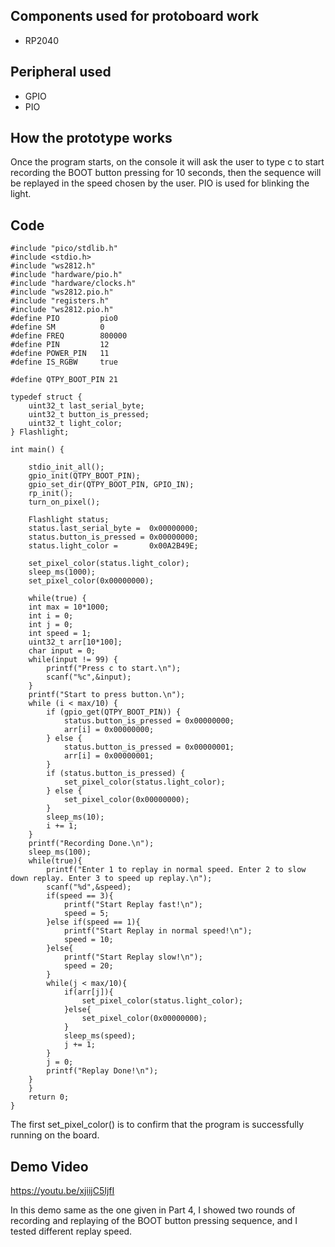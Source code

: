 ## Components used for protoboard work

- RP2040

## Peripheral used

- GPIO
- PIO

## How the prototype works

Once the program starts, on the console it will ask the user to type c to start recording the BOOT button pressing for 10 seconds, then the sequence will be replayed in the speed chosen by the user. PIO is used for blinking the light.

## Code

    #include "pico/stdlib.h"
    #include <stdio.h>
    #include "ws2812.h"
    #include "hardware/pio.h"
    #include "hardware/clocks.h"
    #include "ws2812.pio.h"
    #include "registers.h"
    #include "ws2812.pio.h"
    #define PIO         pio0
    #define SM          0
    #define FREQ        800000
    #define PIN         12
    #define POWER_PIN   11
    #define IS_RGBW     true  

    #define QTPY_BOOT_PIN 21

    typedef struct {
        uint32_t last_serial_byte;
        uint32_t button_is_pressed;
        uint32_t light_color;
    } Flashlight; 

    int main() {

        stdio_init_all();
        gpio_init(QTPY_BOOT_PIN);
        gpio_set_dir(QTPY_BOOT_PIN, GPIO_IN);
        rp_init();
        turn_on_pixel();

        Flashlight status;
        status.last_serial_byte =  0x00000000;
        status.button_is_pressed = 0x00000000;
        status.light_color =       0x00A2B49E;

        set_pixel_color(status.light_color);
        sleep_ms(1000);
        set_pixel_color(0x00000000);

        while(true) {
        int max = 10*1000;
        int i = 0;
        int j = 0;
        int speed = 1;
        uint32_t arr[10*100];
        char input = 0;
        while(input != 99) {
            printf("Press c to start.\n");
            scanf("%c",&input);
        }
        printf("Start to press button.\n");
        while (i < max/10) {
            if (gpio_get(QTPY_BOOT_PIN)) { 
                status.button_is_pressed = 0x00000000;
                arr[i] = 0x00000000;
            } else {
                status.button_is_pressed = 0x00000001;
                arr[i] = 0x00000001;
            }
            if (status.button_is_pressed) {
                set_pixel_color(status.light_color);
            } else {
                set_pixel_color(0x00000000);
            }
            sleep_ms(10);
            i += 1;
        }
        printf("Recording Done.\n");
        sleep_ms(100);
        while(true){
            printf("Enter 1 to replay in normal speed. Enter 2 to slow down replay. Enter 3 to speed up replay.\n");
            scanf("%d",&speed);
            if(speed == 3){
                printf("Start Replay fast!\n");
                speed = 5;
            }else if(speed == 1){
                printf("Start Replay in normal speed!\n");
                speed = 10;
            }else{
                printf("Start Replay slow!\n");
                speed = 20;
            }
            while(j < max/10){
                if(arr[j]){
                    set_pixel_color(status.light_color);
                }else{
                    set_pixel_color(0x00000000);
                }
                sleep_ms(speed); 
                j += 1;
            }
            j = 0;
            printf("Replay Done!\n");
        }
        }
        return 0;
    }

The first set_pixel_color() is to confirm that the program is successfully running on the board.


## Demo Video

https://youtu.be/xjiijC5IjfI

In this demo same as the one given in Part 4, I showed two rounds of recording and replaying of the BOOT button pressing sequence, and I tested different replay speed.

